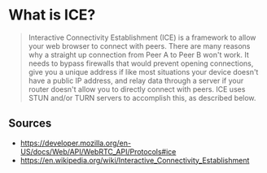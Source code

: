 # What is ICE?

> Interactive Connectivity Establishment (ICE) is a framework to allow your web browser to connect with peers. There are many reasons why a straight up connection from Peer A to Peer B won't work. It needs to bypass firewalls that would prevent opening connections, give you a unique address if like most situations your device doesn't have a public IP address, and relay data through a server if your router doesn't allow you to directly connect with peers. ICE uses STUN and/or TURN servers to accomplish this, as described below.

## Sources
* https://developer.mozilla.org/en-US/docs/Web/API/WebRTC_API/Protocols#ice
* https://en.wikipedia.org/wiki/Interactive_Connectivity_Establishment 
